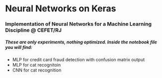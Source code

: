 # Neural Networks on Keras
### Implementation of Neural Networks for a Machine Learning Discipline @ CEFET/RJ

##### These are only experiments, nothing optimized. Inside the notebook file you will find: 
- MLP for credit card fraud detection with confusion matrix output
- MLP for cat recognitoin
- CNN for cat recognition
